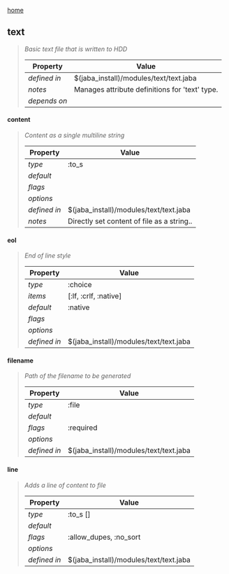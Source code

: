 [home](index.html)
## text
> 
> _Basic text file that is written to HDD_
> 
> | Property | Value  |
> |-|-|
> | _defined in_ | $(jaba_install)/modules/text/text.jaba |
> | _notes_ | Manages attribute definitions for 'text' type.  |
> | _depends on_ |  |
> 

<a id="content"></a>
#### content
> _Content as a single multiline string_
> 
> | Property | Value  |
> |-|-|
> | _type_ | :to_s |
> | _default_ |  |
> | _flags_ |  |
> | _options_ |  |
> | _defined in_ | $(jaba_install)/modules/text/text.jaba |
> | _notes_ | Directly set content of file as a string..  |
>
<a id="eol"></a>
#### eol
> _End of line style_
> 
> | Property | Value  |
> |-|-|
> | _type_ | :choice |
> | _items_ | [:lf, :crlf, :native] |
> | _default_ | :native |
> | _flags_ |  |
> | _options_ |  |
> | _defined in_ | $(jaba_install)/modules/text/text.jaba |
>
<a id="filename"></a>
#### filename
> _Path of the filename to be generated_
> 
> | Property | Value  |
> |-|-|
> | _type_ | :file |
> | _default_ |  |
> | _flags_ | :required |
> | _options_ |  |
> | _defined in_ | $(jaba_install)/modules/text/text.jaba |
>
<a id="line"></a>
#### line
> _Adds a line of content to file_
> 
> | Property | Value  |
> |-|-|
> | _type_ | :to_s [] |
> | _default_ |  |
> | _flags_ | :allow_dupes, :no_sort |
> | _options_ |  |
> | _defined in_ | $(jaba_install)/modules/text/text.jaba |
>
